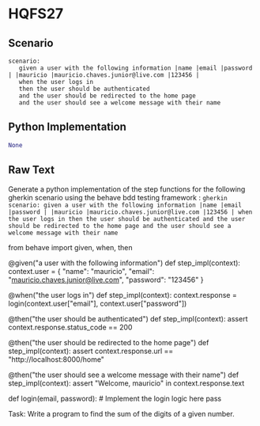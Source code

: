 # HQFS27
## Scenario
```gherkin
scenario: 
   given a user with the following information |name |email |password | |mauricio |mauricio.chaves.junior@live.com |123456 | 
   when the user logs in 
   then the user should be authenticated 
   and the user should be redirected to the home page 
   and the user should see a welcome message with their name
```


## Python Implementation
```python
None
```


## Raw Text
Generate a python implementation of the step functions for the following gherkin scenario using the behave bdd testing framework : ```gherkin scenario: given a user with the following information |name |email |password | |mauricio |mauricio.chaves.junior@live.com |123456 | when the user logs in then the user should be authenticated and the user should be redirected to the home page and the user should see a welcome message with their name ```



from behave import given, when, then

@given("a user with the following information")
def step_impl(context):
    context.user = {
        "name": "mauricio",
        "email": "mauricio.chaves.junior@live.com",
        "password": "123456"
    }

@when("the user logs in")
def step_impl(context):
    context.response = login(context.user["email"], context.user["password"])

@then("the user should be authenticated")
def step_impl(context):
    assert context.response.status_code == 200

@then("the user should be redirected to the home page")
def step_impl(context):
    assert context.response.url == "http://localhost:8000/home"

@then("the user should see a welcome message with their name")
def step_impl(context):
    assert "Welcome, mauricio" in context.response.text

def login(email, password):
    # Implement the login logic here
    pass

Task: Write a program to find the sum of the digits of a given number.
